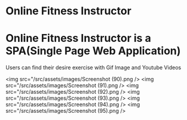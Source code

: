 # Online Fitness Instructor

# Online Fitness Instructor is a SPA(Single Page Web Application)

Users can find their desire exercise with Gif Image and Youtube Videos

<img src="/src/assets/images/Screenshot (90).png />
<img src="/src/assets/images/Screenshot (91).png />
<img src="/src/assets/images/Screenshot (92).png />
<img src="/src/assets/images/Screenshot (93).png />
<img src="/src/assets/images/Screenshot (94).png />
<img src="/src/assets/images/Screenshot (95).png />
